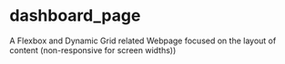 # dashboard_page
A Flexbox and Dynamic Grid related Webpage focused on the layout of content (non-responsive for screen widths))
